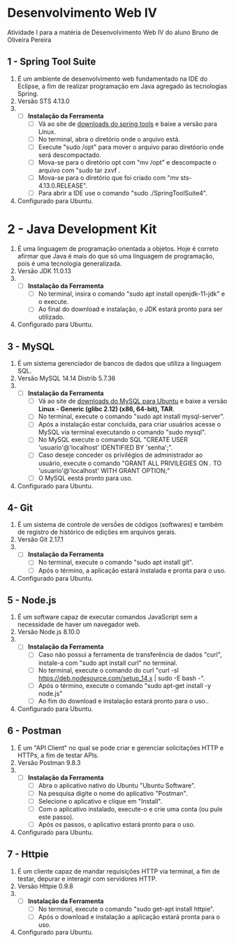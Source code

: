 # Desenvolvimento Web IV
Atividade I para a matéria de Desenvolvimento Web IV do aluno Bruno de Oliveira Pereira

## 1 - Spring Tool Suite
1. É um ambiente de desenvolvimento web fundamentado na IDE do Eclipse, a fim de realizar programação em Java agregado às tecnologias Spring.
2. Versão STS 4.13.0
3. - [ ] **Instalação da Ferramenta**
      - [ ] Vá ao site de [downloads do spring tools](https://spring.io/tools) e baixe a versão para Línux.
      - [ ] No terminal, abra o diretório onde o arquivo está.
      - [ ] Execute "sudo <nome do arquivo> /opt" para mover o arquivo parao diretóorio onde será descompactado.
      - [ ] Mova-se para o diretório opt com "mv /opt" e descompacte o arquivo com "sudo tar zxvf <nome do arquivo>.
      - [ ] Mova-se para o diretório que foi criado com "mv sts-4.13.0.RELEASE".
      - [ ] Para abrir a IDE use o comando "sudo ./SpringToolSuite4".
4. Configurado para Ubuntu.
            
# 2 - Java Development Kit
1. É uma linguagem de programação orientada a objetos. Hoje é correto afirmar que Java é mais do que só uma linguagem de programação, pois é uma tecnologia generalizada.
2. Versão JDK 11.0.13   
3. - [ ] **Instalação da Ferramenta**
      - [ ] No terminal, insira o comando "sudo apt install openjdk-11-jdk" e o execute.
      - [ ] Ao final do download e instalação, o JDK estará pronto para ser utilizado.
4. Configurado para Ubuntu.

## 3 - MySQL
1. É um sistema gerenciador de bancos de dados que utiliza a linguagem SQL.
2. Versão MySQL 14.14 Distrib 5.7.36
3. - [ ] **Instalação da Ferramenta**
      - [ ] Vá ao site de [downloads do MySQL para Ubuntu](https://dev.mysql.com/downloads/mysql/5.7.html) e baixe a versão **Linux - Generic (glibc 2.12) (x86, 64-bit), TAR**.
      - [ ] No terminal, execute o comando "sudo apt install mysql-server".
      - [ ] Após a instalação estar concluída, para criar usuários acesse o MySQL via terminal executando o comando "sudo mysql".
      - [ ] No MySQL execute o comando SQL "CREATE USER 'usuario'@'localhost' IDENTIFIED BY 'senha';".
      - [ ] Caso deseje conceder os privilégios de administrador ao usuário, execute o comando "GRANT ALL PRIVILEGIES ON *.* TO 'usuario'@'localhost' WITH GRANT OPTION;"     
      - [ ] O MySQL eestá pronto para uso.
4. Configurado para Ubuntu.
            
## 4- Git
1. É um sistema de controle de versṍes de códigos (softwares) e também de registro de histórico de edições em arquivos gerais.
2. Versão Git 2.17.1
3. - [ ] **Instalação da Ferramenta**
      - [ ] No terminal, execute o comando "sudo apt install git".
      - [ ] Após o término, a aplicação estará instalada e pronta para o uso.
4. Configurado para Ubuntu.
      
## 5 - Node.js
1. É um software capaz de executar comandos JavaScript sem a necessidade de haver um navegador web.
2. Versão Node.js 8.10.0
3. - [ ] **Instalação da Ferramenta**
      - [ ] Caso não possui a ferramenta de transferência de dados "curl", instale-a com "sudo apt install curl" no terminal.
      - [ ] No terminal, execute o comando do curl "curl -sl https://deb.nodesource.com/setup_14.x | sudo -E bash -".
      - [ ] Após o término, execute o comando "sudo apt-get install -y node.js"
      - [ ] Ao fim do download e instalação estará pronto para o uso..
4. Configurado para Ubuntu.
      
## 6 - Postman
1. É um "API Client" no qual se pode criar e gerenciar solicitações HTTP e HTTPs, a fim de testar APIs.
2. Versão Postman 9.8.3
3. - [ ] **Instalação da Ferramenta**
      - [ ] Abra o aplicativo nativo do Ubuntu "Ubuntu Software".
      - [ ] Na pesquisa digite o nome do aplicativo "Postman".
      - [ ] Selecione o aplicativo e clique em "Install".
      - [ ] Com o aplicativo instalado, execute-o e crie uma conta (ou pule este passo).
      - [ ] Após os passos, o aplicativo estará pronto para o uso.
4. Configurado para Ubuntu.
      
      
## 7 - Httpie
1. É um cliente capaz de mandar requisições HTTP via terminal, a fim de testar, depurar e interagir com servidores HTTP.
2. Versão Httpie 0.9.8
3. - [ ] **Instalação da Ferramenta**
      - [ ] No terminal, execute o comando "sudo get-apt install httpie".
      - [ ] Após o download e instalação a aplicação estará pronta para o uso.
4. Configurado para Ubuntu.
          
